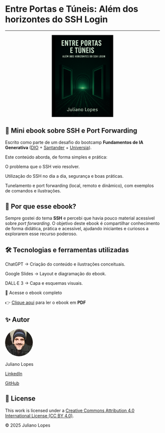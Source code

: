 # Entre Portas e Túneis: Além dos horizontes do SSH Login

---

<p align="center"><a href="./output/ebook-ssh.pdf"><img src="./assets/ebook-portas-e-tuneis.png" style="width: 200px"></a></p>

## 📘 Mini ebook sobre SSH e Port Forwarding 
Escrito como parte de um desafio do bootcamp **Fundamentos de IA Generativa** ([DIO](https://web.dio.me/) + [Santander](https://www.santanderopenacademy.com/pt_br/index.html) + [Universia](https://www.universia.net/br/home)).

Este conteúdo aborda, de forma simples e prática:

O problema que o SSH veio resolver.

Utilização do SSH no dia a dia, segurança e boas práticas.

Tunelamento e port forwarding (local, remoto e dinâmico), com exemplos de comandos e ilustrações.

## 🔑 Por que esse ebook?

Sempre gostei do tema **SSH** e percebi que havia pouco material acessível sobre *port forwarding*. O objetivo deste ebook é compartilhar conhecimento de forma didática, prática e acessível, ajudando iniciantes e curiosos a explorarem esse recurso poderoso.

## 🛠️ Tecnologias e ferramentas utilizadas

ChatGPT → Criação do conteúdo e ilustrações conceituais.

Google Slides → Layout e diagramação do ebook.

DALL·E 3 → Capa e esquemas visuais.

📂 Acesse o ebook completo

👉 [Clique aqui](./output/ebook-ssh.pdf) para ler o ebook em **PDF**

## ✨ Autor

<img src="./assets/juliano-lopes.png" style="width:90px;border-radius: 50%;">

Juliano Lopes

[LinkedIn](https://www.linkedin.com/in/juliano-lopes-votorantim-sp/)

[GitHub](https://github.com/ju-c-lopes)

## 📜 License
This work is licensed under a [Creative Commons Attribution 4.0 International License (CC BY 4.0)](https://creativecommons.org/licenses/by/4.0/).

© 2025 Juliano Lopes

